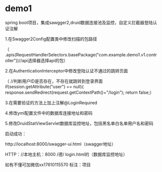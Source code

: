 # demo1
spring boot项目，集成sawgger2,druid数据连接池及监控，自定义拦截器登陆认证注解

1.在Swagger2Config配置类中修改扫描的包路径   

（ .apis(RequestHandlerSelectors.basePackage("com.example.demo1.v1.controller"))//api选择器选择api的包）

2.在AuthenticationInterceptor中修改登陆认证不通过的跳转页面


（ //判断用户ID是否存在，不存在就跳转到登录界面
            if(session.getAttribute("user") == null){
                response.sendRedirect(request.getContextPath()+"/login");
                return false;）
	    
3.在需要验证的方法上加上注解@LoginRequired

4.修改yml配置文件中的数据库连接地址和密码

5.修改DruidStatViewServlet数据库监控地址，包括黑名单白名单用户名和密码

启动成功：

http://localhost:8000/swagger-ui.html（swagger地址）

HTTP：//本地主机：8000 /德/ login.html的（数据库监控地址）

如有不懂可加微信xx17610115570 标注：项目
